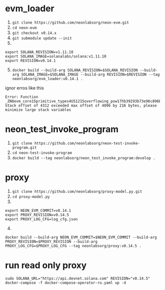 # evm_loader
1. `git clone https://github.com/neonlabsorg/neon-evm.git`
2. `cd neon-evm`
3. `git checkout v0.14.x`
4. `git submodule update --init`
5. 
```
export SOLANA_REVISION=v1.11.10
export SOLANA_IMAGE=solanalabs/solana:v1.11.10
export REVISION=v0.14.1
```

5. `docker build --build-arg SOLANA_REVISION=$SOLANA_REVISION --build-arg SOLANA_IMAGE=$SOLANA_IMAGE --build-arg REVISION=$REVISION --tag neonlabsorg/evm_loader:v0.14.1 .`

ignor erros like this
```
Error: Function _ZN8evm_core15primitive_types4U51215overflowing_pow17hb39293b73e96c896E Stack offset of 4312 exceeded max offset of 4096 by 216 bytes, please minimize large stack variables
```
# neon_test_invoke_program
1. `git clone https://github.com/neonlabsorg/neon-test-invoke-program.git`
2. `cd neon-test-invoke-program`
3. `docker build --tag neonlabsorg/neon_test_invoke_program:develop .`

# proxy

1. `git clone https://github.com/neonlabsorg/proxy-model.py.git`
2. `cd proxy-model.py`
3. 
```
export NEON_EVM_COMMIT=v0.14.1
export PROXY_REVISION=v0.14.5
export PROXY_LOG_CFG=log_cfg.json
```

4. 
```
docker build --build-arg NEON_EVM_COMMIT=$NEON_EVM_COMMIT --build-arg PROXY_REVISION=$PROXY_REVISION --build-arg PROXY_LOG_CFG=$PROXY_LOG_CFG --tag neonlabsorg/proxy:v0.14.5 .
```

# run read only proxy

```
sudo SOLANA_URL="https://api.devnet.solana.com" REVISION="v0.14.5" docker-compose -f docker-compose-operator-ro.yaml up -d
```